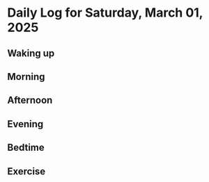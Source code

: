 # Daily Log for Saturday, March 01, 2025

## Waking up

## Morning

## Afternoon

## Evening

## Bedtime

## Exercise
